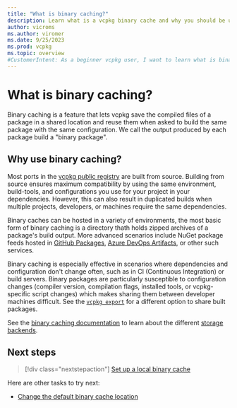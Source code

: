 ```yaml
---
title: "What is binary caching?"
description: Learn what is a vcpkg binary cache and why you should be using one.
author: vicroms
ms.author: viromer
ms.date: 9/25/2023
ms.prod: vcpkg
ms.topic: overview
#CustomerIntent: As a beginner vcpkg user, I want to learn what is binary caching and why should I use it
---
```

# What is binary caching?

Binary caching is a feature that lets vcpkg save the compiled files of a package in a shared
location and reuse them when asked to build the same package with the same configuration. We call
the output produced by each package build a "binary package".

## Why use binary caching?

Most ports in the [vcpkg public registry](<https://github.com/Microsoft/vcpkg>) are built from
source. Building from source ensures maximum compatibility by using the same environment, build-tools, and configurations you use for your project in your dependencies. However, this  can also
result in duplicated builds when multiple projects, developers, or machines require the same
dependencies.

Binary caches can be hosted in a variety of environments, the most basic form of binary caching is a
directory thath holds zipped archives of a package's build output. More advanced scenarios include
NuGet package feeds hosted in [GitHub Packages](<https://docs.github.com/en/packages>), [Azure
DevOps
Artifacts](/azure/devops/artifacts/start-using-azure-artifacts?view=azure-devops&tabs=nuget&preserve-view=true),
or other such services.

Binary caching is especially effective in scenarios where dependencies and configuration
don't change often, such as in CI (Continuous Integration) or build servers. Binary packages are
particularly susceptible to configuration changes (compiler version, compilation flags, installed
tools, or vcpkg-specific script changes) which makes sharing them between developer machines
difficult. See the [`vcpkg export`](../commands/export.md) for a different option to share built
packages.

See the [binary caching documentation](../users/binarycaching.md) to learn about the different [storage backends](../users/binarycaching.md#providers).

## Next steps

> [!div class="nextstepaction"]
> [Set up a local binary cache](binary-caching-local.md)

Here are other tasks to try next:

* [Change the default binary cache location](binary-caching-default.md)
